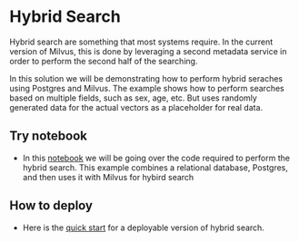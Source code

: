 # Hybrid Search 
Hybrid search  are something that most systems require. In the current version of Milvus, this is done by leveraging a second metadata service in order to perform the second half of the searching. 

In this solution we will be demonstrating how to perform hybrid seraches using Postgres and Milvus. The example shows how to perform searches based on multiple fields, such as sex, age, etc. But uses randomly generated data for the actual vectors as a placeholder for real data. 


## Try notebook
- In this [notebook](hybrid_search.ipynb) we will be going over the code required to perform the hybrid search. This example combines a relational database, Postgres, and then uses it with Milvus for hybird search

## How to deploy
- Here is the [quick start](./quick_deploy/QUICK_START.md) for a deployable version of hybrid search.


